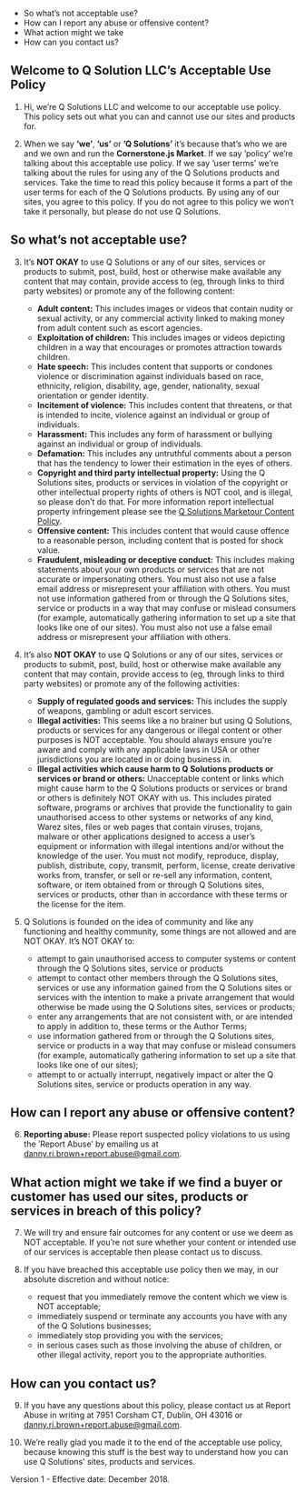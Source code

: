 - So what’s not acceptable use?
- How can I report any abuse or offensive content?
- What action might we take
- How can you contact us?

## Welcome to Q Solution LLC’s Acceptable Use Policy

1. Hi, we’re Q Solutions LLC and welcome to our acceptable use policy. This policy sets out what you can and cannot use our sites and products for.

2. When we say **’we’**, **’us’** or **’Q Solutions’** it’s because that’s who we are and we own and run the **Cornerstone.js Market**. If we say ’policy’ we’re talking about this acceptable use policy. If we say ’user terms’ we’re talking about the rules for using any of the Q Solutions products and services. Take the time to read this policy because it forms a part of the user terms for each of the Q Solutions products. By using any of our sites, you agree to this policy. If you do not agree to this policy we won’t take it personally, but please do not use Q Solutions.

## So what’s not acceptable use?

3. It’s **NOT OKAY** to use Q Solutions or any of our sites, services or products to submit, post, build, host or otherwise make available any content that may contain, provide access to (eg, through links to third party websites) or promote any of the following content:

    - **Adult content:** This includes images or videos that contain nudity or sexual activity, or any commercial activity linked to making money from adult content such as escort agencies.
    - **Exploitation of children:** This includes images or videos depicting children in a way that encourages or promotes attraction towards children.
    - **Hate speech:** This includes content that supports or condones violence or discrimination against individuals based on race, ethnicity, religion, disability, age, gender, nationality, sexual orientation or gender identity.
    - **Incitement of violence:** This includes content that threatens, or that is intended to incite, violence against an individual or group of individuals.
    - **Harassment:** This includes any form of harassment or bullying against an individual or group of individuals.
    - **Defamation:** This includes any untruthful comments about a person that has the tendency to lower their estimation in the eyes of others.
    - **Copyright and third party intellectual property:** Using the Q Solutions sites, products or services in violation of the copyright or other intellectual property rights of others is NOT cool, and is illegal, so please don’t do that. For more information report intellectual property infringement please see the [Q Solutions Marketour Content Policy](https://todo).
    - **Offensive content:** This includes content that would cause offence to a reasonable person, including content that is posted for shock value.
    - **Fraudulent, misleading or deceptive conduct:** This includes making statements about your own products or services that are not accurate or impersonating others. You must also not use a false email address or misrepresent your affiliation with others. You must not use information gathered from or through the Q Solutions sites, service or products in a way that may confuse or mislead consumers (for example, automatically gathering information to set up a site that looks like one of our sites). You must also not use a false email address or misrepresent your affiliation with others.

4. It’s also **NOT OKAY** to use Q Solutions or any of our sites, services or products to submit, post, build, host or otherwise make available any content that may contain, provide access to (eg, through links to third party websites) or promote any of the following activities:

    - **Supply of regulated goods and services:** This includes the supply of weapons, gambling or adult escort services.
    - **Illegal activities:** This seems like a no brainer but using Q Solutions, products or services for any dangerous or illegal content or other purposes is NOT acceptable. You should always ensure you’re aware and comply with any applicable laws in USA or other jurisdictions you are located in or doing business in.
    - **Illegal activities which cause harm to Q Solutions products or services or brand or others:** Unacceptable content or links which might cause harm to the Q Solutions products or services or brand or others is definitely NOT OKAY with us. This includes pirated software, programs or archives that provide the functionality to gain unauthorised access to other systems or networks of any kind, Warez sites, files or web pages that contain viruses, trojans, malware or other applications designed to access a user’s equipment or information with illegal intentions and/or without the knowledge of the user. You must not modify, reproduce, display, publish, distribute, copy, transmit, perform, license, create derivative works from, transfer, or sell or re-sell any information, content, software, or item obtained from or through Q Solutions sites, services or products, other than in accordance with these terms or the license for the item.

5. Q Solutions is founded on the idea of community and like any functioning and healthy community, some things are not allowed and are NOT OKAY. It’s NOT OKAY to:

    - attempt to gain unauthorised access to computer systems or content through the Q Solutions sites, service or products
    - attempt to contact other members through the Q Solutions sites, services or use any information gained from the Q Solutions sites or services with the intention to make a private arrangement that would otherwise be made using the Q Solutions sites, services or products;
    - enter any arrangements that are not consistent with, or are intended to apply in addition to, these terms or the Author Terms;
    - use information gathered from or through the Q Solutions sites, service or products in a way that may confuse or mislead consumers (for example, automatically gathering information to set up a site that looks like one of our sites);
    - attempt to or actually interrupt, negatively impact or alter the Q Solutions sites, service or products operation in any way.

## How can I report any abuse or offensive content?

6. **Reporting abuse:** Please report suspected policy violations to us using the ’Report Abuse’ by emailing us at [danny.ri.brown+report.abuse@gmail.com](mailto:danny.ri.brown+report.abuse@gmail.com).

## What action might we take if we find a buyer or customer has used our sites, products or services in breach of this policy?

7. We will try and ensure fair outcomes for any content or use we deem as NOT acceptable. If you’re not sure whether your content or intended use of our services is acceptable then please contact us to discuss.

8. If you have breached this acceptable use policy then we may, in our absolute discretion and without notice:
    - request that you immediately remove the content which we view is NOT acceptable;
    - immediately suspend or terminate any accounts you have with any of the Q Solutions businesses;
    - immediately stop providing you with the services;
    - in serious cases such as those involving the abuse of children, or other illegal activity, report you to the appropriate authorities.

## How can you contact us?

9. If you have any questions about this policy, please contact us at Report Abuse in writing at 7951 Corsham CT, Dublin, OH 43016 or [danny.ri.brown+report.abuse@gmail.com](mailto:danny.ri.brown+report.abuse@gmail.com).

10. We’re really glad you made it to the end of the acceptable use policy, because knowing this stuff is the best way to understand how you can use Q Solutions' sites, products and services.

Version 1 - Effective date: December 2018.